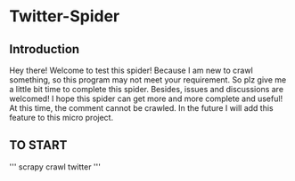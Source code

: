 # Twitter-Spider
## Introduction
Hey there! Welcome to test this spider! Because I am new to crawl something, so this program may not meet your requirement. So plz give me a little bit time to complete this spider. Besides, issues and discussions are welcomed!
I hope this spider can get more and more complete and useful!  
At this time, the comment cannot be crawled. In the future I will add this feature to this micro project.

## TO START  
''' scrapy crawl twitter '''  
